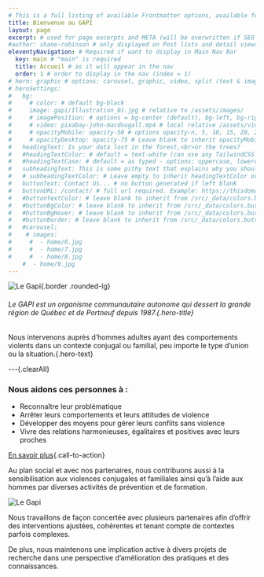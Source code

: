 ```yaml
---
# This is a full listing of available Frontmatter options, available for any content (.md) file.
title: Bienvenue au GAPI
layout: page
excerpt: # used for page excerpts and META (will be overwritten if SEO used below)
#author: shane-robinson # only displayed on Post lists and detail views. Defaults to _data/meta.authorURL
eleventyNavigation: # Required if want to display in Main Nav Bar
  key: main # "main" is required
  title: Accueil # as it will appear in the nav
  order: 1 # order to display in the nav (index = 1)
# hero: graphic # options: carousel, graphic, video, split (text & image)
# heroSettings:
#   bg:
#     # color: # default bg-black
#     image: gapi/Illustration_01.jpg # relative to /assets/images/
#     # imagePosition: # options = bg-center (default), bg-left, bg-right
#     # video: pixabay-john-macdougall.mp4 # local relative /assets/video/, or full https://... if remote?
#     # opacityMobile: opacity-50 # options opacity-n, 5, 10, 15, 20, 25, 50, 75, 100 (default)
#     # opacityDesktop: opacity-75 # Leave blank to inherit opacityMobile, use same options as opacityMobile
#   headingText: Is your data lost in the forest,<br>or the trees?
#   #headingTextColor: # default = text-white (can use any TailwindCSS text-[color]-[xxx])
#   #headingTextCase: # default = as typed - options: uppercase, lowercase, capitalize
#   subheadingText: This is some pithy text that explains why you should hire us without reading any further... Or is it farther?
#   # subheadingTextColor: # Leave empty to inherit headingTextColor or default (text-white) or use any text-[color]-[xxx]
#   buttonText: Contact Us... # no button generated if left blank
#   buttonURL: /contact/ # full url required. Example: https://thisdomain.com/somepage/
#   #buttonTextColor: # leave blank to inherit from /src/_data/colors.buttonCustom or buttonDefault
#   #buttonBgColor: # leave blank to inherit from /src/_data/colors.buttonCustom.bg or buttonDefault.bg
#   #buttonBgHover: # leave blank to inherit from /src/_data/colors.buttonCustom.bgHover or buttonDefault.bgHover
#   #buttonBorder: # leave blank to inherit from /src/_data/colors.buttonCustom.border or buttonDefault.border
#   #carousel:
#    # images:
#     #  - home/6.jpg
#     #  - home/7.jpg
#     #  - home/8.jpg
    #  - home/9.jpg
---
```


<!-- We set out to build a starter project template for [11ty](https://11ty.dev '11ty Static Site Generator') that has [TailwindCSS](https://tailwindcss.com 'TailwindCSS Utility-First CSS Framework') and [Alpine.js](https://github.com/alpinejs/alpine 'Alpine.js : Think of it like Tailwind for JavaScript') baked in.

Version 1.0.0 morphed into a fully-configurable text-based CMS for managing small websites with easy-to-manage configuration files in the `/src/_data` directory.

{% wrap "mt-4 bg-indigo-100 border border-indigo-300 text-lg italic rounded-full text-center" %}

**[START HERE:](/blog/) The [Blog Posts](/blog/) cover the main features of the system.**

{% endwrap %}

## Install and Deploy

To automatically deploy this Template to [Netlify for free hosting](https://www.netlify.com/pricing/), make sure you're logged in to your Netlify account and then simply click the `Deploy to netlify` button below.

<a href="https://app.netlify.com/start/deploy?repository=https://github.com/11ta/11ta-template"><img src="https://www.netlify.com/img/deploy/button.svg" alt="Deploy to Netlify"></a>

**Want to install and develop locally?** Hop over to the [GitHub repo](https://github.com/11ta/11ta-template/) and follow the instructions in the README.

{% wrap "border-t border-b border-indigo-300 mt-4 "%}

|                            |                                                                                                                                                           |
| :------------------------- | --------------------------------------------------------------------------------------------------------------------------------------------------------: |
| **Current Deploy Status:** | [![Netlify Status](https://api.netlify.com/api/v1/badges/e6eb38e1-d081-46ea-a4f6-4d3d36ab7036/deploy-status)](https://app.netlify.com/sites/11ta/deploys) |

{% endwrap %}

## :fire: Credit :fire:

First and foremost, I want to credit the [11ty](https://11ty.dev) community, especially those listed in the [starter projects](https://www.11ty.dev/docs/starter/)!

Specifically, the following starter projects helped me understand the power and flexibility of 11ty and from their examples I was able to extend the functionality to build this system:

- :fire: [eleventy-base-blog](https://github.com/11ty/eleventy-base-blog) by [Zach Leatherman](https://twitter.com/zachleat)
- :fire: [eastslopestudio-eleventy-starter](https://github.com/eastslopestudio/eleventy-starter) by [Ryan Scherler](https://twitter.com/ryanscherler)
- :fire: [eleventyone](https://github.com/philhawksworth/eleventyone) by [Phil Hawksworth](https://twitter.com/philhawksworth)
- :fire: [eleventy-tailwind-alpinejs-starter](https://github.com/gregwolanski/eleventy-tailwindcss-alpinejs-starter) by [Greg Wolanski](https://gregwolanski.com/)
- :fire: [jet](https://github.com/marcamos/jet) by [Marc Amos](https://twitter.com/marcamos)

## Features

In addition to the Structural, Color, and Frontmatter contols listed below, the system also has the following features baked in:

- **SIAB** _(site in a box)_ ... Update the site settings in `/src/_data/meta.js`, content on the `index.md` and `about.md` pages, replace the `/src/posts/*.md` files with your own content and your new site is fully functional and ready to publish!
- **100 Lighthouse scores** across the site's Pages and Posts (_not just on pages with a little text and no images_ :wink:).
- ATOM feed at [/feed.xml](/feed.xml).
- Inlined CSS for the [Prism Okaidia](https://prismjs.com/) syntax highlight theme.
- Webpack to bundle up [Alpine.js](https://github.com/alpinejs/alpine) and any custom JS you want to include.
- Purged CSS and Minified source on production builds.
- [Custom 404](/asdf) which lists 10 most recent Posts.
- Contact form automagically works if [hosted at Netlify](https://docs.netlify.com/forms/setup/).
- ...other things I'm probably forgetting but will add when I think of them.

## Structural and Color Controls

You can completely control:

- Multiple Authors in `/src/_data/authors.json`.
- FOUR native [Posts List](/blog/) and [Tags List](/tags/frontmatter/) layout in the `src/_data/structures.js` file via, `postListStyle:` and `tagListStyle:` keys.
- Colors of the NavBar, Headings, Buttons, etc. in `/src/_data/colors.js`.
- Site META and defaults in `/src/_data/meta.js`.
- Social Links icons in the Footer in `/src/_data/social.json`.
- Social Share icons in the `/src/_includes/components/socialshare.njk` file.
- And site-wide structures like max-width and display toggles of different content blocks in `/src/_data/structure.js`.

## Frontmatter Controls

The **Frontmatter** in your .md Posts and Pages files also allows you to manage:

- [Heros](/2020/09/11/manage-hero-graphics-carousels-splits-and-video/) _(like on this home page)_ of types: **carousel, graphic, video,** and **split**. _(Actually, you can add those Hero types to **ANY** Page or Post just be using the Frontmatter.)_
- [Featured Images](/2020/09/06/featured-post-images/) _(full-width banners at the top of the page just like in Wordpress)_.
- [SEO overrides for OG and Twitter cards](/2020/09/10/site-meta-og-and-twitter-cards/) for Title, Description, and Images.

## Native Shortcodes for Content Controls

There are several **Shortcodes** _(both single and paired)_ and **Filters** to allow Editors to manage:

- [Multi-column content](/2020/09/03/wrap-and-columns-shortcodes/) _(without writing CSS)_.
- [SVG Sprites](/2020/09/09/svg-shortcode/) controls across the system and for inserting in .md Posts and Pages files.
- Custom Date display formats at the point of use.
- [Description Lists](/2020/09/04/description-list-shortcodes/) for content like FAQs, Lists, etc.
- [Wrapper](/2020/09/03/wrap-and-columns-shortcodes/) for managing blocks with background images, borders, etc.
- [YouTube embed shortcode](/2020/09/08/youtube-video-embed/) that allows you to control and add an iFrame title _(required for accessability and Lighthouse scores)_, width/height ratio, and set the start time in "m:ss" format so you don't have to manually count the seconds.

## Planned

- Search
- More Structural controls for Index Page
- Easy add Collections: Projects, Services, Jobs, etc.
- "Themed" versions for Portfolios/Creatives, Agencies, Digital Gardens, etc.
- Fully documented migration of Wordpress to 11ty
- [Snipcart](https://snipcart.com/) integration -->



<!---
Le GAPI est un organisme communautaire autonome, sans but lucratif, fondé en 1987.

![Le Gapi](/assets/images/gapi/GAPI-LOGO-V-COUL.png "Le Gapi")

-->
<!-- | HDR1 | HDR2 |
| ------- | ------- |
|  | row1 col2 | -->

![Le Gapi](/assets/images/gapi/Illustration_01.jpg "Le Gapi"){.border .rounded-lg}


###### Le GAPI est un organisme communautaire autonome qui dessert la grande région de Québec et de Portneuf depuis 1987.{.hero-title}

Nous intervenons auprès d’hommes adultes ayant des comportements violents dans un contexte conjugal ou familial, peu importe le type d’union ou la situation.{.hero-text}

<!-- ![Le Gapi](/assets/images/gapi/GAPI-LOGO-V-COUL.png "Le Gapi"){.hero-sub-img} -->

---{.clearAll}

### Nous aidons ces personnes à :

- Reconnaître leur problématique
- Arrêter leurs comportements et leurs attitudes de violence
- Développer des moyens pour gérer leurs conflits sans violence
- Vivre des relations harmonieuses, égalitaires et positives avec leurs proches

[En savoir plus](/services){.call-to-action}

Au plan social et avec nos partenaires, nous contribuons aussi à la sensibilisation aux violences conjugales et familiales ainsi qu’à l’aide aux hommes par diverses activités de prévention et de formation.

![Le Gapi](/assets/images/gapi/outils.jpg "Le Gapi")

Nous travaillons de façon concertée avec plusieurs partenaires afin d’offrir des interventions ajustées, cohérentes et tenant compte de contextes parfois complexes.

De plus, nous maintenons une implication active à divers projets de recherche dans une perspective d’amélioration des pratiques et des connaissances.





<!----
## J’ai besoin d’aide parce que :

- Je m’interroge sur mon impulsivité et mes comportements;
- Ma conjointe ou mon conjoint pense à me quitter;
- J’ai peur que ma violence ait des répercussions négatives sur mes enfants, qu’ils la subissent directement ou qu’ils y soient exposés;
- Je cherche des trucs, des solutions pour régler des conflits sans que la situation ne dégénère;
- Je veux en connaître plus sur moi-même et sur la violence conjugale ou familiale;
- Je veux changer mes comportements;
- J’aurais dont dû… ;
- Je souhaite briser mon isolement et partager mon vécu avec d’autres hommes qui vivent le même problème que moi;
- Je suis « tanné » de perdre les gens que j’aime;
- Je veux être mieux dans ma peau;
- La violence ne m’apporte que des problèmes;
- Je ne me comprends plus.
- La violence ne m’apporte que des problèmes;
- Je ne me comprends plus.
- La violence ne m’apporte que des problèmes;
- Je ne me comprends plus.



## Information sur la problématique

### Définition de la violence

##### Relation conjugale

Relation entre deux personnes qui vivent (ou ont vécu) une union affective (fréquentation, mariage, union de fait), nonobstant l’orientation sexuelle.

##### Violence conjugale

Contrôle exercé par une personne auprès d’une autre personne à l’intérieur d’une relation conjugale. Ce contrôle peut se manifester par des comportements, des gestes, des paroles ou des attitudes qui sont répétés et continus dans le temps.

La violence est construite (apprise) socialement (valeurs véhiculées). Elle est cependant choisie individuellement puisque tout individu est responsable à 100 % des comportements, gestes, paroles et attitudes qu’il (elle) adopte.

La violence est un problème social et la violence conjugale en est une manifestation largement répandue.

-->

<!---

![Le Gapi](/assets/images/gapi/GAPI-LOGO-H-COUL.jpg "Le Gapi")
![Le Gapi](/assets/images/gapi-entete2.jpg "Le Gapi")
![Le Gapi](/assets/images/gapi-entete2.jpg "Le Gapi")
![Le Gapi](/assets/images/gapi-entete2.jpg "Le Gapi")
![Le Gapi](/assets/images/gapi-entete2.jpg "Le Gapi")
![Le Gapi](/assets/images/gapi-entete2.jpg "Le Gapi")
![Le Gapi](/assets/images/gapi-entete2.jpg "Le Gapi")

-->